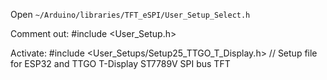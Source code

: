 Open `~/Arduino/libraries/TFT_eSPI/User_Setup_Select.h`

Comment out:
#include <User_Setup.h>

Activate:
#include <User_Setups/Setup25_TTGO_T_Display.h>    // Setup file for ESP32 and TTGO T-Display ST7789V SPI bus TFT
